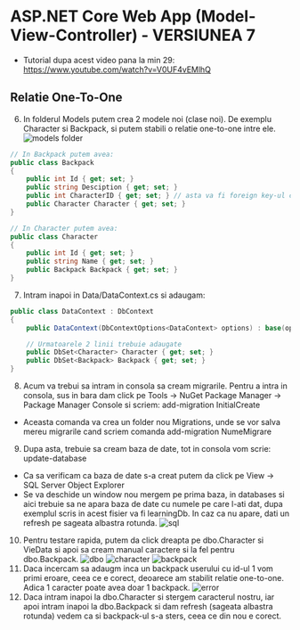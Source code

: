 # ASP.NET Core Web App (Model-View-Controller) - VERSIUNEA 7
- Tutorial dupa acest video pana la min 29: https://www.youtube.com/watch?v=V0UF4vEMlhQ
## Relatie One-To-One
6. In folderul Models putem crea 2 modele noi (clase noi). De exemplu Character si Backpack, si putem stabili o relatie one-to-one intre ele.
![models folder](images/image2.png)
```c#
// In Backpack putem avea:
public class Backpack
{
    public int Id { get; set; }
    public string Desciption { get; set; }
    public int CharacterID { get; set; } // asta va fi foreign key-ul care conecteaza un caracter la rucsacul său
    public Character Character { get; set; }
}

// In Character putem avea:
public class Character
{
    public int Id { get; set; }
    public string Name { get; set; }
    public Backpack Backpack { get; set; }
}
```
7. Intram inapoi in Data/DataContext.cs si adaugam:
```c#
public class DataContext : DbContext
{
    public DataContext(DbContextOptions<DataContext> options) : base(options) { }

    // Urmatoarele 2 linii trebuie adaugate
    public DbSet<Character> Character { get; set; }
    public DbSet<Backpack> Backpack { get; set; }
}
```
8. Acum va trebui sa intram in consola sa cream migrarile. Pentru a intra in consola, sus in bara dam click pe Tools -> NuGet Package Manager -> Package Manager Console si scriem: add-migration InitialCreate
- Aceasta comanda va crea un folder nou Migrations, unde se vor salva mereu migrarile cand scriem comanda add-migration NumeMigrare
9. Dupa asta, trebuie sa cream baza de date, tot in consola vom scrie: update-database
- Ca sa verificam ca baza de date s-a creat putem da click pe View -> SQL Server Object Explorer
- Se va deschide un window nou mergem pe prima baza, in databases si aici trebuie sa ne apara baza de date cu numele pe care l-ati dat, dupa exemplul scris in acest fisier va fi learningDb. In caz ca nu apare, dati un refresh pe sageata albastra rotunda.
![sql](images/image4.png)
10. Pentru testare rapida, putem da click dreapta pe dbo.Character si VieData si apoi sa cream manual caractere si la fel pentru dbo.Backpack.
![dbo](images/image5.png)
![character](images/image6.png)
![backpack](images/image7.png)
11. Daca incercam sa adaugm inca un backpack userului cu id-ul 1 vom primi eroare, ceea ce e corect, deoarece am stabilit relatie one-to-one. Adica 1 caracter poate avea doar 1 backpack.
![error](images/image8.png)
12. Daca intram inapoi la dbo.Character si stergem caracterul nostru, iar apoi intram inapoi la dbo.Backpack si dam refresh (sageata albastra rotunda) vedem ca si backpack-ul s-a sters, ceea ce din nou e corect.